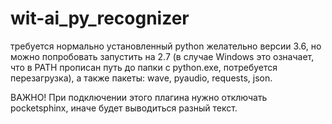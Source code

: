 # wit-ai_py_recognizer

требуется нормально установленный python желательно версии 3.6, но можно попробовать запустить на 2.7 (в случае Windows это означает, что в PATH прописан путь до папки с python.exe, потребуется перезагрузка),
а также пакеты:
wave,
pyaudio,
requests,
json.

ВАЖНО! При подключении этого плагина нужно отключать pocketsphinx, иначе будет выводиться разный текст.
